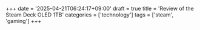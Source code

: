 +++
date = '2025-04-21T06:24:17+09:00'
draft = true
title = 'Review of the Steam Deck OLED 1TB'
categories = ['technology']
tags = ['steam', 'gaming']
+++
